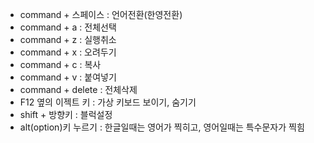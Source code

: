 - command + 스페이스 : 언어전환(한영전환)
- command + a : 전체선택
- command + z : 실행취소
- command + x : 오려두기
- command + c : 복사
- command + v : 붙여넣기
- command + delete : 전체삭제
- F12 옆의 이젝트 키 : 가상 키보드 보이기, 숨기기
- shift + 방향키 : 블럭설정
- alt(option)키 누르기 : 한글일때는 영어가 찍히고, 영어일때는 특수문자가 찍힘
